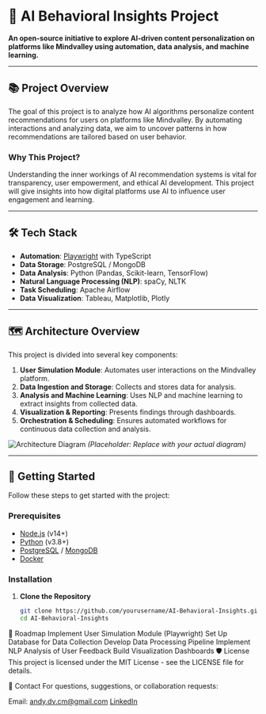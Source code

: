 # 🧠 AI Behavioral Insights Project
**An open-source initiative to explore AI-driven content personalization on platforms like Mindvalley using automation, data analysis, and machine learning.**

---

## 📚 Project Overview
The goal of this project is to analyze how AI algorithms personalize content recommendations for users on platforms like Mindvalley. By automating interactions and analyzing data, we aim to uncover patterns in how recommendations are tailored based on user behavior.

### Why This Project?
Understanding the inner workings of AI recommendation systems is vital for transparency, user empowerment, and ethical AI development. This project will give insights into how digital platforms use AI to influence user engagement and learning.

---

## 🛠 Tech Stack
- **Automation**: [Playwright](https://playwright.dev/) with TypeScript
- **Data Storage**: PostgreSQL / MongoDB
- **Data Analysis**: Python (Pandas, Scikit-learn, TensorFlow)
- **Natural Language Processing (NLP)**: spaCy, NLTK
- **Task Scheduling**: Apache Airflow
- **Data Visualization**: Tableau, Matplotlib, Plotly

---

## 🗺️ Architecture Overview
This project is divided into several key components:
1. **User Simulation Module**: Automates user interactions on the Mindvalley platform.
2. **Data Ingestion and Storage**: Collects and stores data for analysis.
3. **Analysis and Machine Learning**: Uses NLP and machine learning to extract insights from collected data.
4. **Visualization & Reporting**: Presents findings through dashboards.
5. **Orchestration & Scheduling**: Ensures automated workflows for continuous data collection and analysis.

![Architecture Diagram](./docs/architecture-diagram.png) *(Placeholder: Replace with your actual diagram)*

---

## 🚀 Getting Started
Follow these steps to get started with the project:

### Prerequisites
- [Node.js](https://nodejs.org/) (v14+)
- [Python](https://www.python.org/) (v3.8+)
- [PostgreSQL](https://www.postgresql.org/) / [MongoDB](https://www.mongodb.com/)
- [Docker](https://www.docker.com/)

### Installation
1. **Clone the Repository**
   ```bash
   git clone https://github.com/yourusername/AI-Behavioral-Insights.git
   cd AI-Behavioral-Insights


📅 Roadmap
Implement User Simulation Module (Playwright)
Set Up Database for Data Collection
Develop Data Processing Pipeline
Implement NLP Analysis of User Feedback
Build Visualization Dashboards
🛡️ License
This project is licensed under the MIT License - see the LICENSE file for details.

📧 Contact
For questions, suggestions, or collaboration requests:

Email: andy.dv.cm@gmail.com
[LinkedIn](https://www.linkedin.com/in/andresd/)
